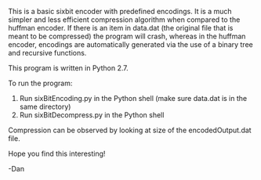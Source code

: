 This is a basic sixbit encoder with predefined encodings. It is a much simpler and less efficient compression algorithm when compared to the huffman encoder. If there is an item in data.dat (the original file that is meant to be compressed) the program will crash, whereas in the huffman encoder, encodings are automatically generated via the use of a binary tree and recursive functions.

This program is written in Python 2.7.

To run the program:

1. Run sixBitEncoding.py in the Python shell (make sure data.dat is in the same directory)
2. Run sixBitDecompress.py in the Python shell

Compression can be observed by looking at size of the encodedOutput.dat file.

Hope you find this interesting!

-Dan
